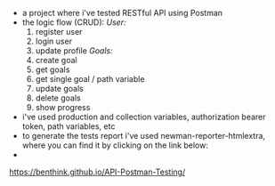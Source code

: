 - a project where i've tested RESTful API using Postman
- the logic flow (CRUD):
  *User:*
  1. register user
  2. login user
  3. update profile
  *Goals:*
  1. create goal
  2. get goals
  3. get single goal / path variable
  4. update goals
  5. delete goals
  6. show progress
- i've used production and collection variables, authorization bearer token, path variables, etc
- to generate the tests report i've used newman-reporter-htmlextra, where you can find it by clicking on the link below:
- 
 https://benthink.github.io/API-Postman-Testing/
